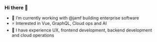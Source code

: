 ### Hi there 👋

- 🔭 I’m currently working with @jamf building enterprise software
- ⚡ Interested in Vue, GraphQL, Cloud ops and AI
- 🦄 I have experience UX, frontend development, backend development and cloud operations
